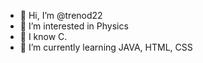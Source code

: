 - 👋 Hi, I’m @trenod22
- 👀 I’m interested in Physics
- 🤯 I know C.
- 🌱 I’m currently learning JAVA, HTML, CSS


<!---
trenod22/trenod22 is a ✨ special ✨ repository because its `README.md` (this file) appears on your GitHub profile.
You can click the Preview link to take a look at your changes.
--->
